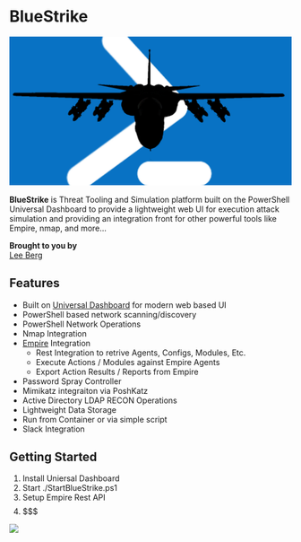 BlueStrike
==================
![](./img/bluestrike.png) 

**BlueStrike** is Threat Tooling and Simulation platform built on the PowerShell Universal Dashboard to provide a lightweight web UI for execution attack simulation and providing an integration front for other powerful tools like Empire, nmap, and more...

**Brought to you by**  
[Lee Berg](https://leealanberg.com)

## Features
* Built on [Universal Dashboard](https://universaldashboard.io/) for modern web based UI
* PowerShell based network scanning/discovery
* PowerShell Network Operations
* Nmap Integration
* [Empire](https://www.powershellempire.com/) Integration
    * Rest Integration to retrive Agents, Configs, Modules, Etc.
    * Execute Actions / Modules against Empire Agents
    * Export Action Results / Reports from Empire
* Password Spray Controller
* Mimikatz integraiton via PoshKatz
* Active Directory LDAP RECON Operations
* Lightweight Data Storage
* Run from Container or via simple script
* Slack Integration




## Getting Started
1. Install Uniersal Dashboard
2. Start ./StartBlueStrike.ps1
3. Setup Empire Rest API
4. $$$$$$$


![](https://media.giphy.com/media/MGaacoiAlAti0/giphy.gif)